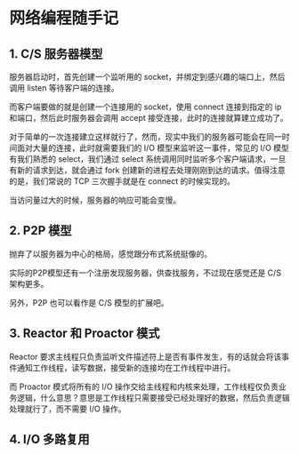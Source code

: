 # 网络编程随手记

## 1. C/S 服务器模型

服务器启动时，首先创建一个监听用的 socket，并绑定到感兴趣的端口上，然后调用 listen 等待客户端的连接。

而客户端要做的就是创建一个连接用的 socket，使用 connect 连接到指定的 ip 和端口，然后此时服务器会调用 accept 接受连接，此时的连接就算建立成功了。

对于简单的一次连接建立这样就行了，然而，现实中我们的服务器可能会在同一时间面对大量的连接，此时就需要我们的 I/O 模型来监听这一事件，常见的 I/O 模型有我们熟悉的 select，我们通过 select 系统调用同时监听多个客户端请求，一旦有新的请求到达，就会通过 fork 创建新的进程去处理刚刚到达的请求。值得注意的是，我们常说的 TCP 三次握手就是在 connect 的时候实现的。

当访问量过大的时候，服务器的响应可能会变慢。

## 2. P2P 模型

抛弃了以服务器为中心的格局，感觉跟分布式系统挺像的。

实际的P2P模型还有一个注册发现服务器，供查找服务，不过现在感觉还是 C/S 架构更多。

另外，P2P 也可以看作是 C/S 模型的扩展吧。

## 3. Reactor 和 Proactor 模式

Reactor 要求主线程只负责监听文件描述符上是否有事件发生，有的话就会将该事件通知工作线程，读写数据，接受新的连接均在工作线程中进行。

而 Proactor 模式将所有的 I/O 操作交给主线程和内核来处理，工作线程仅负责业务逻辑，什么意思？意思是工作线程只需要接受已经处理好的数据，然后负责逻辑处理就行了，而不需要 I/O 操作。

## 4. I/O 多路复用

